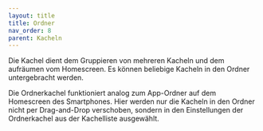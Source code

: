 ```yaml
---
layout: title
title: Ordner
nav_order: 8
parent: Kacheln
---
```


Die Kachel dient dem Gruppieren von mehreren Kacheln und dem aufräumen vom Homescreen.
Es können beliebige Kacheln in den Ordner untergebracht werden.

Die Ordnerkachel funktioniert analog zum App-Ordner auf dem Homescreen des Smartphones.
Hier werden nur die Kacheln in den Ordner nicht per Drag-and-Drop verschoben,
sondern in den Einstellungen der Ordnerkachel aus der Kachelliste ausgewählt.
